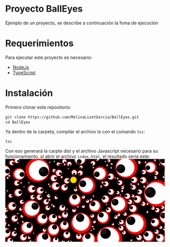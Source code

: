 # Proyecto BallEyes

Ejemplo de un proyecto, se describe a continuación la foma de ejecución

# Requerimientos

Para ejecutar este proyecto es necesario:

- [NodeJs](https://nodejs.org/es/)
- [TypeScript](https://www.typescriptlang.org/)

# Instalación

Primero clonar este repositorio:

```
git clone https://github.com/MelinaLizetGarcia/BallEyes.git
cd BallEyes
```

Ya dentro de la carpeta, compilar el archivo ts con el comando `tsc`:

```
tsc
```

Con eso generará la carpte dist y el archivo Javascript necesario para su funcionamiento, al abrir el archivo `index.html`, el resultado seria este:
![Resultado](/img/BallEyes.PNG)
